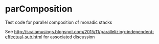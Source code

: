# parComposition
Test code for parallel composition of monadic stacks

See http://scalamusings.blogspot.com/2015/11/parallelizing-independent-effectual-sub.html for associated discussion
